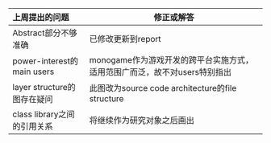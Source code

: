 | 上周提出的问题 | 修正或解答 |
|:---|--------|
| Abstract部分不够准确 | 已修改更新到report |
| power-interest的main users | monogame作为游戏开发的跨平台实施方式，适用范围广而泛，故不对users特别指出 |
| layer structure的图存在疑问 | 此图改为source code architecture的file structure |
| class library之间的引用关系 | 将继续作为研究对象之后画出 |
